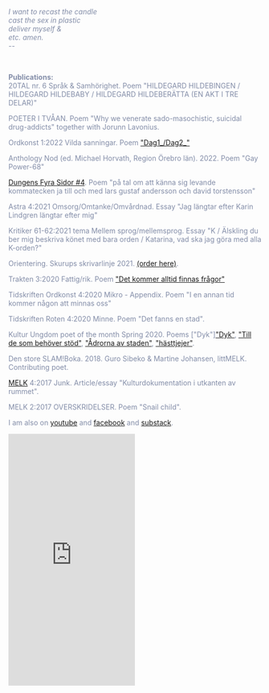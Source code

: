 <span style="color: rgb(131, 141, 168)">

<i>I want to recast the candle<br>
cast the sex in plastic<br>
deliver myself  & <br>
etc. amen.<br>
    --<br></i>
</span>


<br>
<p>
    <b>Publications:</b> <br> 20TAL nr. 6 Språk & Samhörighet. Poem "HILDEGARD HILDEBINGEN / HILDEGARD HILDEBABY / HILDEGARD HILDEBERÄTTA (EN AKT I TRE DELAR)" 
 </p>
 <p>
    POETER I TVÅAN. Poem "Why we venerate sado-masochistic, suicidal drug-addicts" together with Jorunn Lavonius.
</p>
<p>    
    Ordkonst 1:2022 Vilda sanningar. Poem <a href="https://reneegyllensvaan.github.io/frej-haar/Bodea.Brochure.pdf">"Dag1_/Dag2_"</a>
</p>
<p>
    Anthology Nod (ed. Michael Horvath, Region Örebro län). 2022. Poem "Gay Power-68"
</p>
<p>
    <a href="https://textdungen.com/2022/01/15/dungens-fyra-sidor-4/">Dungens Fyra Sidor #4</a>. Poem "på tal om att känna sig levande kommatecken ja till och med lars gustaf andersson och david torstensson"
</p>
<p>
    Astra 4:2021 Omsorg/Omtanke/Omvårdnad. Essay "Jag längtar efter Karin Lindgren längtar efter mig"
</p>
<p>
    Kritiker 61-62:2021 tema Mellem sprog/mellemsprog. Essay "K / Älskling du ber mig beskriva könet med bara orden / Katarina, vad ska jag göra med alla K-orden?"
</p>
<p>
    Orientering. Skurups skrivarlinje 2021. <a href="https://www.bokus.com/bok/9789198396041/orientering-skurups-skrivarlinje-2021/?utm_campaign=boktugg.se&utm_medium=Tradedoubler%20CPC&utm_source=tradedoubler">(order here)</a>.
</p>
<p>
    Trakten 3:2020 Fattig/rik. Poem <a href="https://trakten.nu/tavling-fattig-rik/det-kommer-alltid-finnas-fragor/">"Det kommer alltid finnas frågor"</a>
</p>
<p>
    Tidskriften Ordkonst 4:2020 Mikro - Appendix. Poem "I en annan tid kommer någon att minnas oss"
</p>
<p>
    Tidskriften Roten 4:2020 Minne. Poem "Det fanns en stad".</p>
<p>
    Kultur Ungdom poet of the month Spring 2020. Poems ["Dyk"]<a href="https://www.kulturungdom.se/genre/text/353-poesi-dyk">"Dyk"</a>, <a href="https://www.kulturungdom.se/genre/text/360-poesi-till-de-som-behover-stod">"Till de som behöver stöd"</a>, <a href="https://www.kulturungdom.se/genre/text/365-poesi-adrorna-av-staden">"Ådrorna av staden"</a>, <a href="https://www.kulturungdom.se/genre/text/345-poesi-hasttjejer">"hästtjejer"</a>.
</p>
<p>
    Den store SLAM!Boka. 2018. Guro Sibeko & Martine Johansen, littMELK. Contributing poet.</p>
<p>
    <a href="https://www.melkmag.com/tidsskriftet.html">MELK</a> 4:2017 Junk. Article/essay "Kulturdokumentation i utkanten av rummet".</p>
<p>
    MELK 2:2017 OVERSKRIDELSER. Poem "Snail child".</p>
<p>
    I am also on <a href="https://www.youtube.com/channel/UC2s2s3xzblnpZvomksmn-lA">youtube</a> and <a href="https://www.facebook.com/frejhaarpoetry/">facebook</a> and <a href="https://www.frojdenfrojdenfrojden.substack.com/">substack</a>.
    </p>

<iframe width="50%" height="500" scrolling="no" frameborder="no" allow="autoplay" src="https://w.soundcloud.com/player/?url=https%3A//api.soundcloud.com/users/246800466&color=%23ff5500&auto_play=false&hide_related=false&show_comments=true&show_user=true&show_reposts=false&show_teaser=true&visual=true"></iframe>
